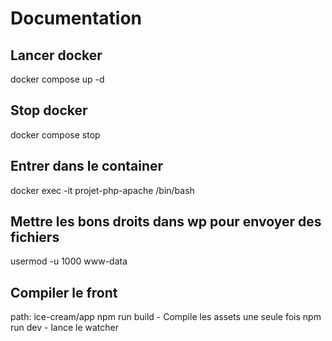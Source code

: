 # Documentation

## Lancer docker
docker compose up -d

## Stop docker
docker compose stop

## Entrer dans le container
docker exec -it projet-php-apache /bin/bash

## Mettre les bons droits dans wp pour envoyer des fichiers
usermod -u 1000 www-data

## Compiler le front
path: ice-cream/app
npm run build - Compile les assets une seule fois
npm run dev - lance le watcher
